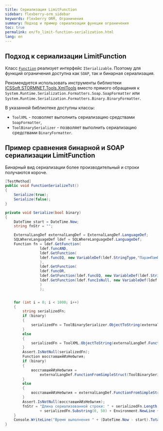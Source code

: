 ```yaml
---
title: Сериализация LimitFunction
sidebar: flexberry-orm_sidebar
keywords: Flexberry ORM, Ограничения
summary: Подход и пример сериализации функции ограничения
toc: true
permalink: en/fo_limit-function-serialization.html
lang: en
---
```


## Подход к сериализации LimitFunction

Класс [`Function`](fo_limit-function.html) реализует интерфейс `ISerializable`. Поэтому для функций ограничения доступна как `SOAP`, так и бинарная сериализация. 

Рекомендуется использовать инструменты библиотеки [ICSSoft.STORMNET.Tools.XmlTools](fo_ics-soft-stormnet-tools.html) вместо прямого обращения к `System.Runtime.Serialization.Formatters.Soap.SoapFormatter` или `System.Runtime.Serialization.Formatters.Binary.BinaryFormatter`.

В указанной библиотеке доступны классы:

* `ToolXML` - позволяет выполнить сериализацию средствами `SoapFormatter`,
* `ToolBinarySerializer` - позволяет выполнить сериализацию средствами `BinaryFormatter`.

## Пример сравнения бинарной и SOAP сериализации LimitFunction

Бинарный вид сериализации более производительный и строки получаются короче.

```csharp
[TestMethod]        
public void FunctionSerializeTst()        
{
    Serialize(true);            
    Serialize(false);        
}

private void Serialize(bool binary)
{
    DateTime start = DateTime.Now;
    string fnStr = "";

    ExternalLangDef externalLangDef = ExternalLangDef.LanguageDef;
    SQLWhereLanguageDef ldef = SQLWhereLanguageDef.LanguageDef;
    Function fn = ldef.GetFunction(
                ldef.funcAND,
                ldef.GetFunction(
                ldef.funcEQ, new VariableDef(ldef.StringType,"ПарамПамПам"), "кто ходит в гости по утрам"
                ),
                ldef.GetFunction(
                ldef.funcOR,
                ldef.GetFunction(ldef.funcEQ, new VariableDef(ldef.StringType, "ТотПоступаетМудро"), Environment.UserName),
                ldef.GetFunction(ldef.funcIsNull, new VariableDef(ldef.StringType, "НаТоОноИУтро"))
                )
                );


    for (int i = 0; i < 1000; i++)
    {
        string serializedFn;
        if (binary)
        {
            serializedFn = ToolBinarySerializer.ObjectToString(externalLangDef.FunctionToSimpleStruct(fn));
        }
        else
        {
            serializedFn = ToolXML.ObjectToString(externalLangDef.FunctionToSimpleStruct(fn));
        }
        Assert.IsNotNull(serializedFn);
        Function восставшийИзНебытия;
        if (binary)
        {
            восставшийИзНебытия =
                externalLangDef.FunctionFromSimpleStruct(ToolBinarySerializer.ObjectFromString(serializedFn));
        }
        else
        {
            восставшийИзНебытия = externalLangDef.FunctionFromSimpleStruct(ToolXML.ObjectFromString(serializedFn));
        }
        Assert.IsNotNull(восставшийИзНебытия);
        fnStr = "Длина сериализованной строки: " + serializedFn.Length + Environment.NewLine
                + serializedFn.Substring(0, 50) + Environment.NewLine + " lf: " + восставшийИзНебытия;
    }            
    Console.WriteLine("Время выполнения " + (DateTime.Now - start).TotalMilliseconds);
}
```

